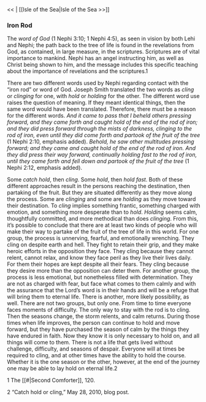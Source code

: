 <<   |  [[Isle of the Sea|Isle of the Sea >>]]

### Iron Rod
The *word of God* (1 Nephi 3:10; 1 Nephi 4:5), as seen in vision by both Lehi and Nephi; the path back to the tree of life is found in the revelations from God, as contained, in large measure, in the scriptures. Scriptures are of vital importance to mankind. Nephi has an angel instructing him, as well as Christ being shown to him, and the message includes this specific teaching about the importance of revelations and the scriptures.1

There are two different words used by Nephi regarding contact with the “iron rod” or word of God. Joseph Smith translated the two words as *cling* or *clinging* for one, with *hold* or *holding* for the other. The different word use raises the question of meaning. If they meant identical things, then the same word would have been translated. Therefore, there must be a reason for the different words. *And it came to pass that I beheld others pressing forward, and they came forth and caught hold of the end of the rod of iron; and they did press forward through the mists of darkness, clinging to the rod of iron, even until they did come forth and partook of the fruit of the tree* (1 Nephi 2:10, emphasis added). *Behold, he saw other multitudes pressing forward; and they came and caught hold of the end of the rod of iron. And they did press their way forward, continually holding fast to the rod of iron, until they came forth and fell down and partook of the fruit of the tree* (1 Nephi 2:12, emphasis added).

Some *catch hold*, then *cling*. Some *hold*, then *hold fast*. Both of these different approaches result in the persons reaching the destination, then partaking of the fruit. But they are situated differently as they move along the process. Some are *clinging* and some are *holding* as they move toward their destination. To *cling* implies something frantic, something charged with emotion, and something more desperate than to *hold*. *Holding* seems calm, thoughtfully committed, and more methodical than does *clinging*. From this, it’s possible to conclude that there are at least two kinds of people who will make their way to partake of the fruit of the tree of life in this world. For one group, the process is unnerving, fearful, and emotionally wrenching. They cling on despite earth and hell. They fight to retain their grip, and they make heroic efforts in the opposition they face. They cling because they cannot relent, cannot relax, and know they face peril as they live their lives daily. For them their hopes are kept despite all their fears. They cling because they desire more than the opposition can deter them. For another group, the process is less emotional, but nonetheless filled with determination. They are not as charged with fear, but face what comes to them calmly and with the assurance that the Lord’s word is in their hands and will be a refuge that will bring them to eternal life. There is another, more likely possibility, as well. There are not two groups, but only one. From time to time everyone faces moments of difficulty. The only way to stay with the rod is to cling. Then the seasons change, the storm relents, and calm returns. During those times when life improves, the person can continue to hold and move forward, but they have purchased the season of calm by the things they have endured in faith. Now they know it is only necessary to hold on, and all things will come to them. There is not a life that gets lived without challenge, difficulty, and seasons of despair. Everyone will at times be required to cling, and at other times have the ability to hold the course. Whether it is the one season or the other, however, at the end of the journey one may be able to lay hold on eternal life.2



1 The [[#|Second Comforter]], 120.


2 “Catch hold or cling,” May 28, 2010, blog post.